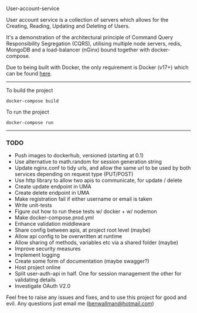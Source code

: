 User-account-service

User account service is a collection of servers which allows for the Creating, Reading, Updating and Deleting of Users.

It's a demonstration of the architectural principle of Command Query Responsibility Segregation (CQRS), utilising multiple node servers, redis, MongoDB and a load-balancer (nGinx) bound together with docker-compose.

Due to being built with Docker, the only requirement is Docker (v17+) which can be found [here](https://www.docker.com/get-docker).


----------

To build the project

```
docker-compose build
```

To run the project

```
docker-compose run
```


----------


### TODO
 - Push images to dockerhub, versioned (starting at 0.1)
 - Use alternative to math.random for session generation string
 - Update nginx.conf to tidy urls, and allow the same url to be used by both services depending on request type (PUT/POST)
 - Use http library to allow two apis to communicate, for update / delete
 - Create update endpoint in UMA
 - Create delete endpoint in UMA
 - Make registration fail if either username or email is taken
 - Write unit-tests
 - Figure out how to run these tests w/ docker + w/ nodemon
 - Make docker-compose.prod.yml
 - Enhance validation middleware
 - Share config between apis, at project root level (maybe)
 - Allow api config to be overwritten at runtime
 - Allow sharing of methods, variables etc via a shared folder (maybe)
 - Improve security measures
 - Implement logging
 - Create some form of documentation (maybe swagger?)
 - Host project online
 - Split user-auth-api in half. One for session management the other for validating details
 - Investigate OAuth V2.0


Feel free to raise any issues and fixes, and to use this project for good and evil. Any questions just email me (benwallman@hotmail.com)
